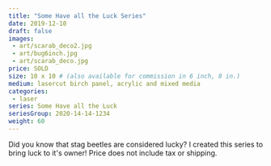 ```yaml
---
title: "Some Have all the Luck Series"
date: 2019-12-10
draft: false
images:
 - art/scarab_deco2.jpg
 - art/bug6inch.jpg
 - art/scarab_deco.jpg
price: SOLD
size: 10 x 10 # (also available for commission in 6 inch, 8 in.)
medium: lasercut birch panel, acrylic and mixed media
categories:
 - laser
series: Some Have all the Luck
seriesGroup: 2020-14-14-1234
weight: 60
---
```


Did you know that stag beetles are considered lucky? I created this series to bring luck to it's owner! Price does not include tax or shipping.
